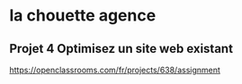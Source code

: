 # la chouette agence
## Projet 4 Optimisez un site web existant
https://openclassrooms.com/fr/projects/638/assignment <br>
